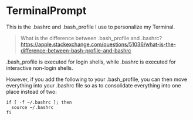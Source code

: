 # TerminalPrompt
This is the .bashrc and .bash_profile I use to personalize my Terminal.

> What is the difference between .bash_profile and .bashrc?
> https://apple.stackexchange.com/questions/51036/what-is-the-difference-between-bash-profile-and-bashrc

.bash_profile is executed for login shells, while .bashrc is executed for interactive non-login shells.

However, if you add the following to your .bash_profile, you can then move everything into your .bashrc file so as to consolidate everything into one place instead of two:

```
if [ -f ~/.bashrc ]; then
  source ~/.bashrc
fi
```

